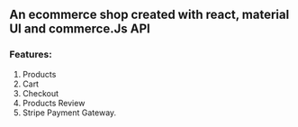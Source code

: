 ## An ecommerce shop created with react, material UI and commerce.Js API

### Features:
1. Products
2. Cart
3. Checkout
4. Products Review
5. Stripe Payment Gateway.





